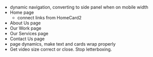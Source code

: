 - dynamic navigation, converting to side panel when on mobile width
- Home page
  - connect links from HomeCard2
- About Us page
- Our Work page
- Our Services page
- Contact Us page
- page dynamics, make text and cards wrap properly
- Get video size correct or close. Stop letterboxing.

